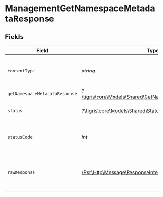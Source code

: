# ManagementGetNamespaceMetadataResponse


## Fields

| Field                                                                                                           | Type                                                                                                            | Required                                                                                                        | Description                                                                                                     |
| --------------------------------------------------------------------------------------------------------------- | --------------------------------------------------------------------------------------------------------------- | --------------------------------------------------------------------------------------------------------------- | --------------------------------------------------------------------------------------------------------------- |
| `contentType`                                                                                                   | *string*                                                                                                        | :heavy_check_mark:                                                                                              | HTTP response content type for this operation                                                                   |
| `getNamespaceMetadataResponse`                                                                                  | [?\tigris\core\Models\Shared\GetNamespaceMetadataResponse](../../Models/Shared/GetNamespaceMetadataResponse.md) | :heavy_minus_sign:                                                                                              | OK                                                                                                              |
| `status`                                                                                                        | [?\tigris\core\Models\Shared\Status](../../Models/Shared/Status.md)                                             | :heavy_minus_sign:                                                                                              | Default error response                                                                                          |
| `statusCode`                                                                                                    | *int*                                                                                                           | :heavy_check_mark:                                                                                              | HTTP response status code for this operation                                                                    |
| `rawResponse`                                                                                                   | [\Psr\Http\Message\ResponseInterface](https://www.php-fig.org/psr/psr-7/#33-psrhttpmessageresponseinterface)    | :heavy_check_mark:                                                                                              | Raw HTTP response; suitable for custom response parsing                                                         |
